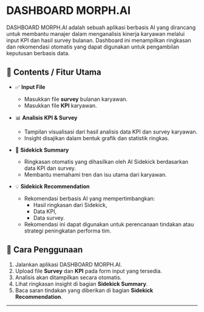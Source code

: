# DASHBOARD MORPH.AI

DASHBOARD MORPH.AI adalah sebuah aplikasi berbasis AI yang dirancang untuk membantu manajer dalam menganalisis kinerja karyawan melalui input KPI dan hasil survey bulanan. Dashboard ini menampilkan ringkasan dan rekomendasi otomatis yang dapat digunakan untuk pengambilan keputusan berbasis data.

## 📂 Contents / Fitur Utama

- ✅ **Input File**
  - Masukkan file **survey** bulanan karyawan.
  - Masukkan file **KPI** karyawan.

- 📊 **Analisis KPI & Survey**
  - Tampilan visualisasi dari hasil analisis data KPI dan survey karyawan.
  - Insight disajikan dalam bentuk grafik dan statistik ringkas.

- 🤖 **Sidekick Summary**
  - Ringkasan otomatis yang dihasilkan oleh AI Sidekick berdasarkan data KPI dan survey.
  - Membantu memahami tren dan isu utama dari karyawan.

- 💡 **Sidekick Recommendation**
  - Rekomendasi berbasis AI yang mempertimbangkan:
    - Hasil ringkasan dari Sidekick,
    - Data KPI,
    - Data survey.
  - Rekomendasi ini dapat digunakan untuk perencanaan tindakan atau strategi peningkatan performa tim.

## 🚀 Cara Penggunaan

1. Jalankan aplikasi DASHBOARD MORPH.AI.
2. Upload file **Survey** dan **KPI** pada form input yang tersedia.
3. Analisis akan ditampilkan secara otomatis.
4. Lihat ringkasan insight di bagian **Sidekick Summary**.
5. Baca saran tindakan yang diberikan di bagian **Sidekick Recommendation**.

---


